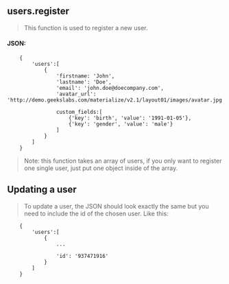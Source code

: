 ## users.register
> This function is used to register a new user.

#### JSON:

        {
            'users':[
                {
                    'firstname: 'John',
                    'lastname': 'Doe',
                    'email': 'john.doe@doecompany.com',
                    'avatar_url': 'http://demo.geekslabs.com/materialize/v2.1/layout01/images/avatar.jpg',
                    
                    custom_fields:[
                        {'key': 'birth', 'value': '1991-01-05'},
                        {'key': 'gender', 'value': 'male'}
                    ]
                }
            ]
        }
        
> Note: this function takes an array of users, if you only want to register one single user, just put one object inside of the array.

## Updating a user
> To update a user, the JSON should look exactly the same but you need to include the id of the chosen user.
> Like this:

        {
            'users':[
                {
                    ...

                    'id': '937471916'
                }
            ]
        }